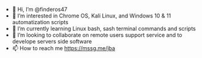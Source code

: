- 👋 Hi, I’m @finderos47
- 👀 I’m interested in Chrome OS, Kali Linux, and Windows 10 & 11 automatization scripts
- 🌱 I’m currently learning Linux bash, sash terminal commands and scripts
- 💞️ I’m looking to collaborate on remote users support service and to develope servers side software
- 📫 How to reach me https://mssg.me/jba 

<!---
finderos47/finderos47 is a ✨ special ✨ repository because its `README.md` (this file) appears on your GitHub profile.
You can click the Preview link to take a look at your changes.
--->
